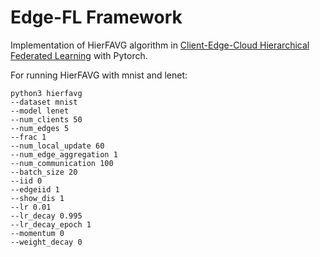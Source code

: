 # Edge-FL Framework 
Implementation of HierFAVG algorithm in [Client-Edge-Cloud Hierarchical Federated Learning](https://arxiv.org/abs/1905.06641) with Pytorch.

For running HierFAVG with mnist and lenet:
```
python3 hierfavg 
--dataset mnist 
--model lenet 
--num_clients 50 
--num_edges 5 
--frac 1 
--num_local_update 60 
--num_edge_aggregation 1 
--num_communication 100
--batch_size 20 
--iid 0
--edgeiid 1
--show_dis 1
--lr 0.01
--lr_decay 0.995
--lr_decay_epoch 1
--momentum 0
--weight_decay 0
```
